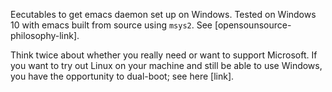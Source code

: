 Eecutables to get emacs daemon set up on Windows. Tested on Windows 10 with emacs built from source using `msys2`. See [opensounsource-philosophy-link]. 

Think twice about whether you really need or want to support Microsoft. If you want to try out Linux on your machine and still be able to use Windows, you have the opportunity to dual-boot; see here [link].
